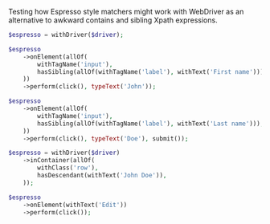 Testing how Espresso style matchers might work with WebDriver as an alternative to awkward contains and sibling Xpath expressions.

```php
$espresso = withDriver($driver);

$espresso
    ->onElement(allOf(
        withTagName('input'),
        hasSibling(allOf(withTagName('label'), withText('First name'))),
    ))
    ->perform(click(), typeText('John'));

$espresso
    ->onElement(allOf(
        withTagName('input'),
        hasSibling(allOf(withTagName('label'), withText('Last name'))),
    ))
    ->perform(click(), typeText('Doe'), submit());
```

```php
$espresso = withDriver($driver)
    ->inContainer(allOf(
        withClass('row'),
        hasDescendant(withText('John Doe')),
    ));

$espresso
    ->onElement(withText('Edit'))
    ->perform(click());
```
